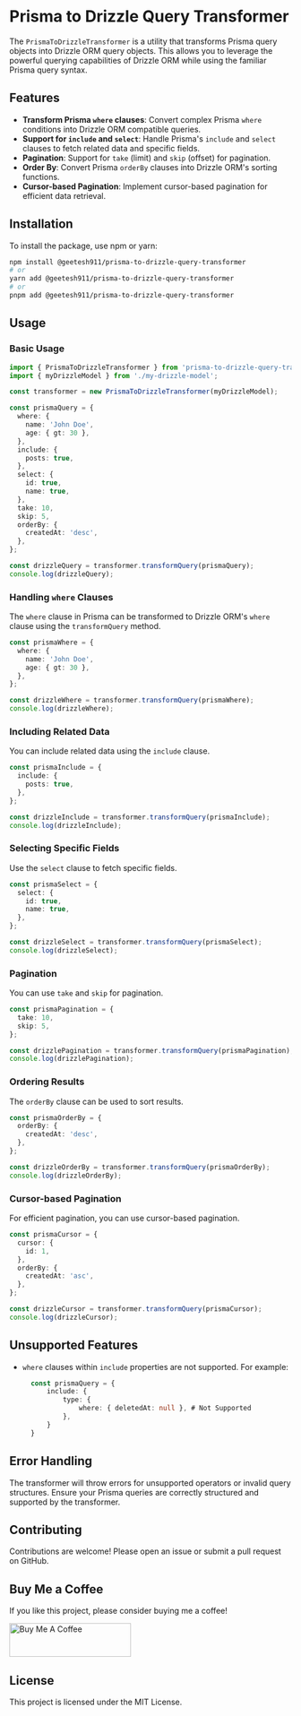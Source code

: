 # Prisma to Drizzle Query Transformer

The `PrismaToDrizzleTransformer` is a utility that transforms Prisma query objects into Drizzle ORM query objects. This allows you to leverage the powerful querying capabilities of Drizzle ORM while using the familiar Prisma query syntax.

## Features

- **Transform Prisma `where` clauses**: Convert complex Prisma `where` conditions into Drizzle ORM compatible queries.
- **Support for `include` and `select`**: Handle Prisma's `include` and `select` clauses to fetch related data and specific fields.
- **Pagination**: Support for `take` (limit) and `skip` (offset) for pagination.
- **Order By**: Convert Prisma `orderBy` clauses into Drizzle ORM's sorting functions.
- **Cursor-based Pagination**: Implement cursor-based pagination for efficient data retrieval.

## Installation

To install the package, use npm or yarn:

```bash
npm install @geetesh911/prisma-to-drizzle-query-transformer
# or
yarn add @geetesh911/prisma-to-drizzle-query-transformer
# or
pnpm add @geetesh911/prisma-to-drizzle-query-transformer
```

## Usage

### Basic Usage

```typescript
import { PrismaToDrizzleTransformer } from 'prisma-to-drizzle-query-transformer';
import { myDrizzleModel } from './my-drizzle-model';

const transformer = new PrismaToDrizzleTransformer(myDrizzleModel);

const prismaQuery = {
  where: {
    name: 'John Doe',
    age: { gt: 30 },
  },
  include: {
    posts: true,
  },
  select: {
    id: true,
    name: true,
  },
  take: 10,
  skip: 5,
  orderBy: {
    createdAt: 'desc',
  },
};

const drizzleQuery = transformer.transformQuery(prismaQuery);
console.log(drizzleQuery);
```

### Handling `where` Clauses

The `where` clause in Prisma can be transformed to Drizzle ORM's `where` clause using the `transformQuery` method.

```typescript
const prismaWhere = {
  where: {
    name: 'John Doe',
    age: { gt: 30 },
  },
};

const drizzleWhere = transformer.transformQuery(prismaWhere);
console.log(drizzleWhere);
```

### Including Related Data

You can include related data using the `include` clause.

```typescript
const prismaInclude = {
  include: {
    posts: true,
  },
};

const drizzleInclude = transformer.transformQuery(prismaInclude);
console.log(drizzleInclude);
```

### Selecting Specific Fields

Use the `select` clause to fetch specific fields.

```typescript
const prismaSelect = {
  select: {
    id: true,
    name: true,
  },
};

const drizzleSelect = transformer.transformQuery(prismaSelect);
console.log(drizzleSelect);
```

### Pagination

You can use `take` and `skip` for pagination.

```typescript
const prismaPagination = {
  take: 10,
  skip: 5,
};

const drizzlePagination = transformer.transformQuery(prismaPagination);
console.log(drizzlePagination);
```

### Ordering Results

The `orderBy` clause can be used to sort results.

```typescript
const prismaOrderBy = {
  orderBy: {
    createdAt: 'desc',
  },
};

const drizzleOrderBy = transformer.transformQuery(prismaOrderBy);
console.log(drizzleOrderBy);
```

### Cursor-based Pagination

For efficient pagination, you can use cursor-based pagination.

```typescript
const prismaCursor = {
  cursor: {
    id: 1,
  },
  orderBy: {
    createdAt: 'asc',
  },
};

const drizzleCursor = transformer.transformQuery(prismaCursor);
console.log(drizzleCursor);
```

## Unsupported Features

- `where` clauses within `include` properties are not supported. For example:
  ```typescript
    const prismaQuery = {
        include: {
            type: {
                where: { deletedAt: null }, # Not Supported
            },
        }
    }
  ```

## Error Handling

The transformer will throw errors for unsupported operators or invalid query structures. Ensure your Prisma queries are correctly structured and supported by the transformer.

## Contributing

Contributions are welcome! Please open an issue or submit a pull request on GitHub.

## Buy Me a Coffee

If you like this project, please consider buying me a coffee!

<a href="https://www.buymeacoffee.com/geetesh911" target="_blank"><img src="https://cdn.buymeacoffee.com/buttons/v2/default-yellow.png" alt="Buy Me A Coffee" style="height: 60px !important;width: 217px !important;" ></a>

## License

This project is licensed under the MIT License.
